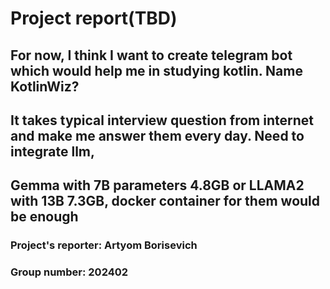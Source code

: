 # **Project report(TBD)**
## For now, I think I want to create telegram bot which would help me in studying kotlin. Name KotlinWiz? 
## It takes typical interview question from internet and make me answer them every day. Need to integrate llm, 
## Gemma with 7B parameters 4.8GB  or LLAMA2 with 13B 7.3GB, docker container for them would be enough
### **Project's reporter:** Artyom Borisevich
### **Group number:** 202402